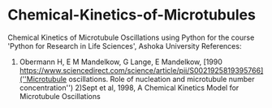 # Chemical-Kinetics-of-Microtubules
Chemical Kinetics of Microtubule Oscillations using Python for the course 'Python for Research in Life Sciences', Ashoka University
References: 
1) Obermann H,  E M Mandelkow, G Lange, E Mandelkow, [1990 https://www.sciencedirect.com/science/article/pii/S0021925819395766](''Microtubule oscillations. Role of nucleation and microtubule number concentration'')
2)Sept et al, 1998, A Chemical Kinetics Model for Microtubule Oscillations 
